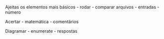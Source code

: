 Ajeitas os elementos mais básicos
	- rodar
	- comparar arquivos
	- entradas
	- número

Acertar
	- matemática
	- comentários

Diagramar
	- enumerate
	- respostas

